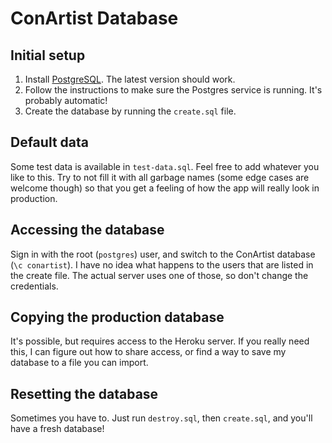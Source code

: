 # ConArtist Database

## Initial setup

1.  Install [PostgreSQL](https://www.postgresql.org/download/). The latest version should work.
2.  Follow the instructions to make sure the Postgres service is running. It's probably automatic!
3.  Create the database by running the `create.sql` file.

## Default data

Some test data is available in `test-data.sql`. Feel free to add whatever you like to this. Try to
not fill it with all garbage names (some edge cases are welcome though) so that you get a feeling
of how the app will really look in production.

## Accessing the database

Sign in with the root (`postgres`) user, and switch to the ConArtist database (`\c conartist`). I
have no idea what happens to the users that are listed in the create file. The actual server uses
one of those, so don't change the credentials.

## Copying the production database

It's possible, but requires access to the Heroku server. If you really need this, I can figure out
how to share access, or find a way to save my database to a file you can import.

## Resetting the database

Sometimes you have to. Just run `destroy.sql`, then `create.sql`, and you'll have a fresh database!
